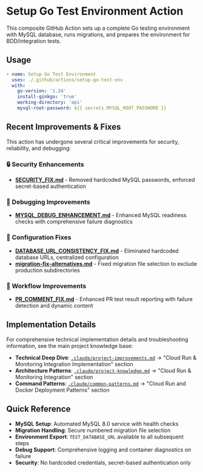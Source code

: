 # Setup Go Test Environment Action

This composite GitHub Action sets up a complete Go testing environment with MySQL database, runs migrations, and prepares the environment for BDD/integration tests.

## Usage

```yaml
- name: Setup Go Test Environment
  uses: ./.github/actions/setup-go-test-env
  with:
    go-version: '1.24'
    install-ginkgo: 'true'
    working-directory: 'api'
    mysql-root-password: ${{ secrets.MYSQL_ROOT_PASSWORD }}
```

## Recent Improvements & Fixes

This action has undergone several critical improvements for security, reliability, and debugging:

### 🔒 Security Enhancements
- **[SECURITY_FIX.md](./SECURITY_FIX.md)** - Removed hardcoded MySQL passwords, enforced secret-based authentication

### 🐛 Debugging Improvements  
- **[MYSQL_DEBUG_ENHANCEMENT.md](./MYSQL_DEBUG_ENHANCEMENT.md)** - Enhanced MySQL readiness checks with comprehensive failure diagnostics

### 🔧 Configuration Fixes
- **[DATABASE_URL_CONSISTENCY_FIX.md](./DATABASE_URL_CONSISTENCY_FIX.md)** - Eliminated hardcoded database URLs, centralized configuration
- **[migration-fix-alternatives.md](./migration-fix-alternatives.md)** - Fixed migration file selection to exclude production subdirectories

### 📝 Workflow Improvements
- **[PR_COMMENT_FIX.md](./PR_COMMENT_FIX.md)** - Enhanced PR test result reporting with failure detection and dynamic content

## Implementation Details

For comprehensive technical implementation details and troubleshooting information, see the main project knowledge base:
- **Technical Deep Dive**: [`.claude/project-improvements.md`](../../../.claude/project-improvements.md#cloud-run--monitoring-integration-implementation-2025-06-29) → "Cloud Run & Monitoring Integration Implementation" section
- **Architecture Patterns**: [`.claude/project-knowledge.md`](../../../.claude/project-knowledge.md#cloud-run--monitoring-integration) → "Cloud Run & Monitoring Integration" section  
- **Command Patterns**: [`.claude/common-patterns.md`](../../../.claude/common-patterns.md#cloud-run-and-docker-deployment-patterns) → "Cloud Run and Docker Deployment Patterns" section

## Quick Reference

- **MySQL Setup**: Automated MySQL 8.0 service with health checks
- **Migration Handling**: Secure numbered migration file selection  
- **Environment Export**: `TEST_DATABASE_URL` available to all subsequent steps
- **Debug Support**: Comprehensive logging and container diagnostics on failure
- **Security**: No hardcoded credentials, secret-based authentication only